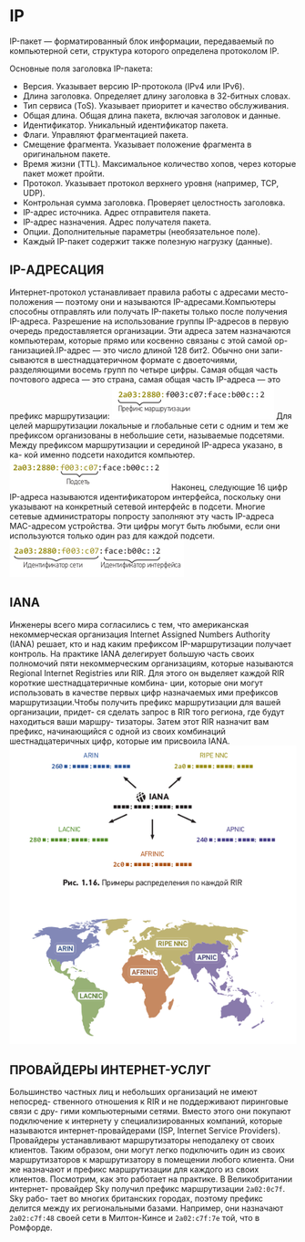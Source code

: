 # IP
IP-пакет — форматированный блок информации, передаваемый по компьютерной сети, структура которого определена протоколом IP. 

Основные поля заголовка IP-пакета:

- Версия. Указывает версию IP-протокола (IPv4 или IPv6). 
- Длина заголовка. Определяет длину заголовка в 32-битных словах. 
- Тип сервиса (ToS). Указывает приоритет и качество обслуживания. 
- Общая длина. Общая длина пакета, включая заголовок и данные. 
- Идентификатор. Уникальный идентификатор пакета. 
- Флаги. Управляют фрагментацией пакета. 
- Смещение фрагмента. Указывает положение фрагмента в оригинальном пакете. 
- Время жизни (TTL). Максимальное количество хопов, через которые пакет может пройти. 
- Протокол. Указывает протокол верхнего уровня (например, TCP, UDP). 
- Контрольная сумма заголовка. Проверяет целостность заголовка. 
- IP-адрес источника. Адрес отправителя пакета. 
- IP-адрес назначения. Адрес получателя пакета. 
- Опции. Дополнительные параметры (необязательное поле). 
- Каждый IP-пакет содержит также полезную нагрузку (данные).
## IP-АДРЕСАЦИЯ
Интернет-протокол устанавливает правила работы с адресами место-
положения — поэтому они и называются IP-адресами.Компьютеры
способны отправлять или получать IP-пакеты только после получения
IP-адреса. Разрешение на использование группы IP-адресов в первую
очередь предоставляется организации. Эти адреса затем назначаются
компьютерам, которые прямо или косвенно связаны с этой самой ор-
ганизацией.IP-адрес — это число длиной 128 бит2. Обычно они запи-
сываются в шестнадцатеричном формате с двоеточиями, разделяющими
восемь групп по четыре цифры.
Cамая общая часть почтового адреса — это страна,
самая общая часть IP-адреса — это префикс маршрутизации:
![alt text](./images/IP1.png)
Для целей маршрутизации локальные и глобальные сети с одним и тем
же префиксом организованы в небольшие сети, называемые подсетями.
Между префиксом маршрутизации и серединой IP-адреса указано, в ка-
кой именно подсети находится компьютер.
![alt text](./images/IP2.png)
Наконец, следующие 16 цифр IP-адреса называются идентификатором
интерфейса, поскольку они указывают на конкретный сетевой интерфейс
в подсети. Многие сетевые администраторы попросту заполняют эту часть
IP-адреса MAC-адресом устройства. Эти цифры могут быть любыми, если
они используются только один раз для каждой подсети.
![alt text](./images/IP3.png)
## IANA
Инженеры всего мира согласились с тем, что американская некоммерческая
организация Internet Assigned Numbers Authority (IANA) решает, кто и над
каким префиксом IP-маршрутизации получает контроль. На практике
IANA делегирует большую часть своих полномочий пяти некоммерческим
организациям, которые называются Regional Internet Registries или RIR.
Для этого он выделяет каждой RIR короткие шестнадцатеричные комбина-
ции, которые они могут использовать в качестве первых цифр назначаемых
ими префиксов маршрутизации.Чтобы получить префикс маршрутизации для вашей организации, придет-
ся сделать запрос в RIR того региона, где будут находиться ваши маршру-
тизаторы. Затем этот RIR назначит вам префикс, начинающийся с одной из
своих комбинаций шестнадцатеричных цифр, которые им присвоила IANA.
![alt text](./images/IANA.png)
## ПРОВАЙДЕРЫ ИНТЕРНЕТ-УСЛУГ
Большинство частных лиц и небольших организаций не имеют непосред-
ственного отношения к RIR и не поддерживают пиринговые связи с дру-
гими компьютерными сетями. Вместо этого они покупают подключение
к интернету у специализированных компаний, которые называются
интернет-провайдерами (ISP, Internet Service Providers). Провайдеры
устанавливают маршрутизаторы неподалеку от своих клиентов. Таким
образом, они могут легко подключить один из своих маршрутизаторов
к маршрутизатору в помещении любого клиента. Они же назначают
и префикс маршрутизации для каждого из своих клиентов.
Посмотрим, как это работает на практике. В Великобритании интернет-
провайдер Sky получил префикс маршрутизации `2a02:0c7f`. Sky рабо-
тает во многих британских городах, поэтому префикс делится между их
региональными базами. Например, они назначают `2a02:c7f:48` своей
сети в Милтон-Кинсе и `2a02:c7f:7e` той, что в Ромфорде.